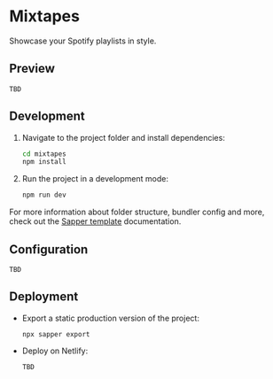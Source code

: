 # Mixtapes

Showcase your Spotify playlists in style.

## Preview
`TBD`

## Development

1. Navigate to the project folder and install dependencies:
	```sh
    cd mixtapes
    npm install
    ```
2. Run the project in a development mode:
	```sh
    npm run dev
    ```

For more information about folder structure, bundler config and more, check out the [Sapper template](https://github.com/sveltejs/sapper-template) documentation.

## Configuration
`TBD`

## Deployment

- Export a static production version of the project:
    ```
    npx sapper export
    ```
- Deploy on Netlify:
	```
    TBD
    ```
